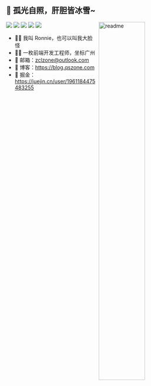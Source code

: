 ## 💯 孤光自照，肝胆皆冰雪~

<img align='right' width='50%' alt='readme' src="https://github-readme-stats.vercel.app/api?username=zclzone&show_icons=true&theme=vue-dark" />

<p align='left'>
  <img src="https://img.shields.io/badge/-JavaScript-f6da1c?style=flat-square&logo=javascript&logoColor=white"/>
  <img src="https://img.shields.io/badge/-TypeScript-2b6dbf?style=flat-square&logo=typescript&logoColor=white"/>
  <img src="https://img.shields.io/badge/-Vue-46b882?style=flat-square&logo=vue.js&logoColor=white"/>
  <img src="https://img.shields.io/badge/-Node.js-3C873A?style=flat-square&logo=Node.js&logoColor=white"/>
  <img src="https://img.shields.io/badge/-Nginx-408e43?style=flat-square&logo=nginx&logoColor=white"/>
</p>

- 🤦‍♂️ 我叫 Ronnie，也可以叫我大脸怪
- 🧑‍💻 一枚前端开发工程师，坐标广州
- 📧 邮箱：zclzone@outlook.com
- 🔗 博客：https://blog.qszone.com
- 🔗 掘金：https://juejin.cn/user/1961184475483255




